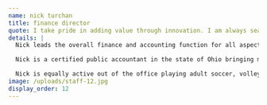 ```yaml
---
name: nick turchan
title: finance director
quote: I take pride in adding value through innovation. I am always searching for the most efficient and effective way to get work done so that those who operate the business can do just that.
details: |
  Nick leads the overall finance and accounting function for all aspects of Merritt. He is a strategic partner to the company CEO, as well as other department leaders, directing the finance and accounting integration of newly acquired businesses.

  Nick is a certified public accountant in the state of Ohio bringing more than 13 years of financial and operational experience in a variety of industries to his role at Merritt. Positions such as senior auditor at Ernst & Young, corporate accounting manager and auditor for Anthony & Sylva Pools Corporation, director of finance for the Cleveland Cavaliers and then director of accounting operations for the sports and entertainment conglomerate IMG, have prepared him well for the fast paced and ever evolving operations at Merritt.

  Nick is equally active out of the office playing adult soccer, volleyball and softball, and is a diehard Cleveland sports fan. Nick has two sons and lives with his wife in Chagrin Falls.
image: /uploads/staff-12.jpg
display_order: 12
---
```


